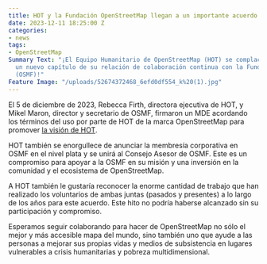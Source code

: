 ```yaml
---
title: HOT y la Fundación OpenStreetMap llegan a un importante acuerdo
date: 2023-12-11 18:25:00 Z
categories:
- news
tags:
- OpenStreetMap
Summary Text: "¡El Equipo Humanitario de OpenStreetMap (HOT) se complace en anunciar
  un nuevo capítulo de su relación de colaboración continua con la Fundación OpenStreetMap
  (OSMF)!"
Feature Image: "/uploads/52674372468_6efd0df554_k%20(1).jpg"
---
```


El 5 de diciembre de 2023, Rebecca Firth, directora ejecutiva de HOT, y Mikel Maron, director y secretario de OSMF, firmaron un MDE acordando los términos del uso por parte de HOT de la marca OpenStreetMap para promover [la visión de HOT](https://www.hotosm.org/hots-vision-and-values.html).

HOT también se enorgullece de anunciar la membresía corporativa en OSMF en el nivel plata y se unirá al Consejo Asesor de OSMF. Este es un compromiso para apoyar a la OSMF en su misión y una inversión en la comunidad y el ecosistema de OpenStreetMap.

A HOT también le gustaría reconocer la enorme cantidad de trabajo que han realizado los voluntarios de ambas juntas (pasados y presentes) a lo largo de los años para este acuerdo. Este hito no podría haberse alcanzado sin su participación y compromiso.

Esperamos seguir colaborando para hacer de OpenStreetMap no sólo el mejor y más accesible mapa del mundo, sino también uno que ayude a las personas a mejorar sus propias vidas y medios de subsistencia en lugares vulnerables a crisis humanitarias y pobreza multidimensional.